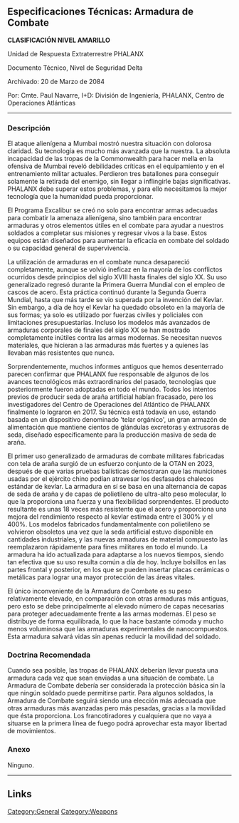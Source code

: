 ## Especificaciones Técnicas: Armadura de Combate

**CLASIFICACIÓN NIVEL AMARILLO**

Unidad de Respuesta Extraterrestre PHALANX

Documento Técnico, Nivel de Seguridad Delta

Archivado: 20 de Marzo de 2084

Por: Cmte. Paul Navarre, I+D: División de Ingeniería, PHALANX, Centro de
Operaciones Atlánticas

------------------------------------------------------------------------

### Descripción

El ataque alienígena a Mumbai mostró nuestra situación con dolorosa
claridad. Su tecnología es mucho más avanzada que la nuestra. La
absoluta incapacidad de las tropas de la Commonwealth para hacer mella
en la ofensiva de Mumbai reveló debilidades críticas en el equipamiento
y en el entrenamiento militar actuales. Perdieron tres batallones para
conseguir solamente la retirada del enemigo, sin llegar a inflingirle
bajas significativas. PHALANX debe superar estos problemas, y para ello
necesitamos la mejor tecnología que la humanidad pueda proporcionar.

El Programa Excalibur se creó no solo para encontrar armas adecuadas
para combatir la amenaza alienígena, sino también para encontrar
armaduras y otros elementos útiles en el combate para ayudar a nuestros
soldados a completar sus misiones y regresar vivos a la base. Estos
equipos están diseñados para aumentar la eficacia en combate del soldado
o su capacidad general de supervivencia.

La utilización de armaduras en el combate nunca desapareció
completamente, aunque se volvió ineficaz en la mayoría de los conflictos
ocurridos desde principios del siglo XVIII hasta finales del siglo XX.
Su uso generalizado regresó durante la Primera Guerra Mundial con el
empleo de cascos de acero. Esta práctica continuó durante la Segunda
Guerra Mundial, hasta que más tarde se vio superada por la invención del
Kevlar. Sin embargo, a día de hoy el Kevlar ha quedado obsoleto en la
mayoría de sus formas; ya solo es utilizado por fuerzas civiles y
policiales con limitaciones presupuestarias. Incluso los modelos más
avanzados de armaduras corporales de finales del siglo XX se han
mostrado completamente inútiles contra las armas modernas. Se necesitan
nuevos materiales, que hicieran a las armaduras más fuertes y a quienes
las llevaban más resistentes que nunca.

Sorprendentemente, muchos informes antiguos que hemos desenterrado
parecen confirmar que PHALANX fue responsable de algunos de los avances
tecnológicos más extraordinarios del pasado, tecnologías que
posteriormente fueron adoptadas en todo el mundo. Todos los intentos
previos de producir seda de araña artificial habían fracasado, pero los
investigadores del Centro de Operaciones del Atlántico de PHALANX
finalmente lo lograron en 2017. Su técnica está todavía en uso, estando
basada en un dispositivo denominado 'telar orgánico', un gran armazón de
alimentación que mantiene cientos de glándulas excretoras y extrusoras
de seda, diseñado específicamente para la producción masiva de seda de
araña.

El primer uso generalizado de armaduras de combate militares fabricadas
con tela de araña surgió de un esfuerzo conjunto de la OTAN en 2023,
después de que varias pruebas balísticas demostraran que las municiones
usadas por el ejército chino podían atravesar los desfasados chalecos
estándar de kevlar. La armadura en sí se basa en una alternancia de
capas de seda de araña y de capas de polietileno de ultra-alto peso
molecular, lo que la proporciona una fuerza y una flexibilidad
sorprendentes. El producto resultante es unas 18 veces más resistente
que el acero y proporciona una mejora del rendimiento respecto al kevlar
estimada entre el 300% y el 400%. Los modelos fabricados
fundamentalmente con polietileno se volvieron obsoletos una vez que la
seda artificial estuvo disponible en cantidades industriales, y las
nuevas armaduras de material compuesto las reemplazaron rápidamente para
fines militares en todo el mundo. La armadura ha ido actualizada para
adaptarse a los nuevos tiempos, siendo tan efectiva que su uso resulta
común a día de hoy. Incluye bolsillos en las partes frontal y posterior,
en los que se pueden insertar placas cerámicas o metálicas para lograr
una mayor protección de las áreas vitales.

El único inconveniente de la Armadura de Combate es su peso
relativamente elevado, en comparación con otras armaduras más antiguas,
pero esto se debe principalmente al elevado número de capas necesarias
para proteger adecuadamente frente a las armas modernas. El peso se
distribuye de forma equilibrada, lo que la hace bastante cómoda y mucho
menos voluminosa que las armaduras experimentales de nanocompuestos.
Esta armadura salvará vidas sin apenas reducir la movilidad del soldado.

### Doctrina Recomendada

Cuando sea posible, las tropas de PHALANX deberían llevar puesta una
armadura cada vez que sean enviadas a una situación de combate. La
Armadura de Combate debería ser considerada la protección básica sin la
que ningún soldado puede permitirse partir. Para algunos soldados, la
Armadura de Combate seguirá siendo una elección más adecuada que otras
armaduras más avanzadas pero más pesadas, gracias a la movilidad que
ésta proporciona. Los francotiradores y cualquiera que no vaya a
situarse en la primera línea de fuego podrá aprovechar esta mayor
libertad de movimientos.

### Anexo

Ninguno.

------------------------------------------------------------------------

## Links

[Category:General](Category:General "wikilink")
[Category:Weapons](Category:Weapons "wikilink")